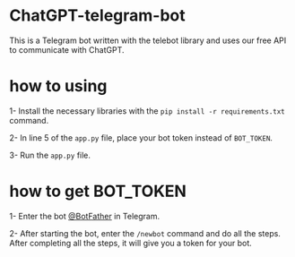 # ChatGPT-telegram-bot
This is a Telegram bot written with the telebot library and uses our free API to communicate with ChatGPT.

# how to using
1- Install the necessary libraries with the `pip install -r requirements.txt` command.

2- In line 5 of the `app.py` file, place your bot token instead of `BOT_TOKEN`.

3- Run the `app.py` file.

# how to get BOT_TOKEN
1- Enter the bot [@BotFather](https://t.me/BotFather) in Telegram.

2- After starting the bot, enter the `/newbot` command and do all the steps. After completing all the steps, it will give you a token for your bot.
